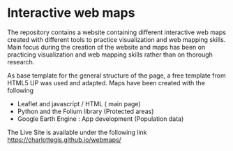 # Interactive web maps
The repository contains a website containing different interactive web maps created with different tools to practice visualization and web mapping skills.
Main focus during the creation of the website and maps has been on practicing visualization and web mapping skills rather than on thorough research.


As base template for the general structure of the page, a free template from  HTML5 UP was used and adapted. Maps have been created with the following

- Leaflet and javascript / HTML ( main page)
- Python and the Folium library (Protected areas)
- Google Earth Engine : App development (Population data)

The Live Site is available under the following link https://charlottegis.github.io/webmaps/
